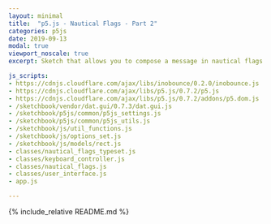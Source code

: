 ```yaml
---
layout: minimal
title:  "p5.js - Nautical Flags - Part 2"
categories: p5js
date: 2019-09-13
modal: true
viewport_noscale: true
excerpt: Sketch that allows you to compose a message in nautical flags and get a shareable URL that will re-render the message on a friend's computer.

js_scripts:
- https://cdnjs.cloudflare.com/ajax/libs/inobounce/0.2.0/inobounce.js
- https://cdnjs.cloudflare.com/ajax/libs/p5.js/0.7.2/p5.js
- https://cdnjs.cloudflare.com/ajax/libs/p5.js/0.7.2/addons/p5.dom.js
- /sketchbook/vendor/dat.gui/0.7.3/dat.gui.js
- /sketchbook/p5js/common/p5js_settings.js
- /sketchbook/p5js/common/p5js_utils.js
- /sketchbook/js/util_functions.js
- /sketchbook/js/options_set.js
- /sketchbook/js/models/rect.js
- classes/nautical_flags_typeset.js
- classes/keyboard_controller.js
- classes/nautical_flags.js
- classes/user_interface.js
- app.js

---
```


{% include_relative README.md %}

